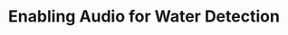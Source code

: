 ---
title: "Enabling Audio for Water Detection"
permalink: /docs/projects/waterlevel
redirect_to:
  - https://azure.github.io/Vision-AI-DevKit-Pages/docs/community_project03
excerpt: "Training ML model using audio files captured by the Vision AI DevKit."
header:
  overlay_image: /assets/images/node-graphic.png
  overlay_full: true
  teaser: /assets/images/water.png
difficulty: MEDIUM
last_modified_at: 2019-09-13
---